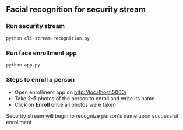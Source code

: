 ## Facial recognition for security stream

### Run security stream
`python cli-stream-recognition.py`

### Run face enrollment app
`python app.py`

### Steps to enroll a person
- Open enrollment app on [http://localhost:5000/]()
- Take **2-5** photos of the person to enroll and write its name
- Click on **Enroll** once all photos were taken

Security stream will begin to recognize person's name upon successful enrollment 
